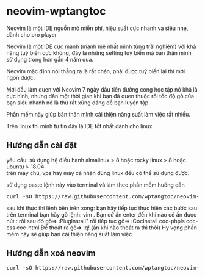 # neovim-wptangtoc
Neovim là một IDE nguồn mở miễn phí, hiệu suất cực nhanh và siêu nhẹ, dành cho pro player

Neovim là một IDE cực mạnh (mạnh mẽ nhất mình từng trải nghiệm) với khả năng tuỳ biến cực khủng, đây là những setting tuỳ biến mà bản thân mình sử dụng trong hơn gần 4 năm qua.<br>

Neovim mặc định nói thẳng ra là rất chán, phải được tuỳ biến lại thì mới ngon được.

Mới đầu làm quen với Neovim 7 ngày đầu tiên đường cong học tập nó khá là cực hình, nhưng dần một thời gian khi bạn đã quen thuộc rồi tốc độ gõ của bạn siêu nhanh nó là thứ rất xứng đáng để bạn luyện tập<br>

Phần mềm này giúp bản thân mình cải thiện năng suất làm việc rất nhiều.

Trên linux thì mình tự tin đây là IDE tốt nhất dành cho linux
<h2>Hướng dẫn cài đặt</h2>
yêu cầu: sử dụng hệ điều hành almalinux > 8 hoặc rocky linux > 8 hoặc ubuntu > 18.04<br>
trên máy chủ, vps hay máy cá nhân dùng linux đều có thể sử dụng được.

sử dụng paste lệnh này vào terminal và làm theo phần mềm hướng dẫn
<pre>curl -sO https://raw.githubusercontent.com/wptangtoc/neovim-wptangtoc/refs/heads/main/neovim-wptangtoc.sh && bash neovim-wptangtoc.sh</pre>

sau khi thực thi lệnh bên trên xong: bạn hãy tiếp tục thực hiện các bước sau
trên terminal bạn hãy gõ lệnh: vim .
Bạn cứ ấn enter đến khi nào có ấn được nút :
rồi sau đó gõ=> :PlugInstall"
rồi tiếp tục gõ=> :CocInstall coc-phpls coc-css coc-html
Để thoát ra gõ=> :q! (ấn khi nào thoát ra thì thôi)
Hy vọng phần mềm này sẽ giúp bạn cải thiện năng suất làm việc

<h2>Hướng dẫn xoá neovim</h2>
<pre>curl -sO https://raw.githubusercontent.com/wptangtoc/neovim-wptangtoc/refs/heads/main/remove-neovim-wptangtoc.sh && bash remove-neovim-wptangtoc.sh</pre>


